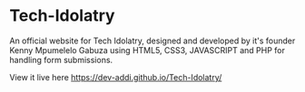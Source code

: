 # Tech-Idolatry
An official website for Tech Idolatry, designed and developed by it's founder Kenny Mpumelelo Gabuza using HTML5, CSS3, JAVASCRIPT and PHP for handling form submissions.

View it live here https://dev-addi.github.io/Tech-Idolatry/
